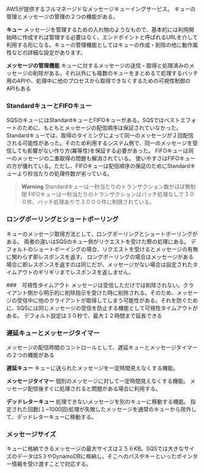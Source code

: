 AWSが提供するフルマネージドなメッセージキューイングサービス。
キューの管理とメッセージの管理の２つの機能がある。

**キュー**
メッセージを管理するための入れ物のようなもので、基本的には利用開始時に作成すれば管理する必要はなく、エンドポイントと呼ばれるURLを介して利用する形になる。キューの管理機能としてはキューの作成・削除の他に動作属性などの詳細な設定があります。

**メッセージの管理機能**
キューに対するメッセージの送信・取得と処理済みのメッセージの削除がある。それ以外にも複数のキューをまとめるて処理するバッチ用のAPIや、処理中に他のプロセスから取得できなくするための可視性制御のAPIもある

### StandardキューとFIFOキュー
SQSのキューにはStandardキューとFIFOキューがある。SQSではベストエフォートのために、もともとメッセージの配信順序は保証されていなかった。
Standardキューでは、取得のタイミングによって同一のメッセージが２回配信される可能性があった。そのため利用するシステム側で、同一のメッセージを受信しても影響がない作り方(冪等性)を保証する必要があった。
FIFOキューは同一のメッセージの二重取得の問題も解消されている。
使いやすさはFIFOキューの方が優れている。ただし、FIFOキューは配信順序の保証のためにStandardキューより秒当たりの処理件数が劣っている。

> **Warning**
> Standardキューは一秒当たりのトランザクション数がほぼ無制限
> FIFOキューは一秒当たりのトランザクションはバッチ処理なしで３００件、バッチ処理ありで３０００件に制限されている。

### ロングポーリングとショートポーリング
キューのメッセージ取得方法として、ロングポーリングとショートポーリングがある。
両者の違いはSQSのキュー側がリクエストを受けた際の処理にある。
デフォルトのショートポーイングの場合、リクエストを受けるとメッセージの有無に関わらず即レスポンスを返す。
ロングポーリングの場合はメッセージがある場合に即レスポンスを返すのは同じだが、メッセージがない場合は設定されたタイムアウトのギリギリまでレスポンスを返しません。

###　可視性タイムアウト
メッセージは受信しただけでは削除されない。クライアント側から明示的に削除指示を受けた時に削除される。そのため、メッセージの受信中に他のクライアントが取得してしまう可能性がある。それを防ぐために、SQSには同じメッセージの受信を防止する機能として可視性タイムアウトがある。
デフォルト設定は３０秒で、最大１２時間まで延長できる


### 遅延キューとメッセージタイマー
メッセージの配信時間のコントロールとして、遅延キューとメッセージタイマーの２つの機能がある

**遅延キュー**
キューに送られたメッセージを一定時間見えなくする機能。

**メッセージタイマー**
個別のメッセージに対して一定時間見えなくする機能。
メッセージ配信後すぐに処理されると問題がある場合に利用する。

**デッドレターキュー**
処理できないメッセージを別のキューに移動する機能。
指定された回数(１~1000回)処理が失敗したメッセージを通常のキューから除外して、デッドレターキューに移動する。

### メッセージサイズ
キューに格納できるメッセージの最大サイズは２５６KB。SQSでは大きなサイズのデータはS３やDynamoDBに格納し、そこへのパスやキーといったポインター情報を受け渡すことで対応する。

